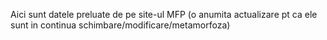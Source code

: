 Aici sunt datele preluate de pe site-ul MFP (o anumita actualizare pt ca ele sunt in continua schimbare/modificare/metamorfoza)
